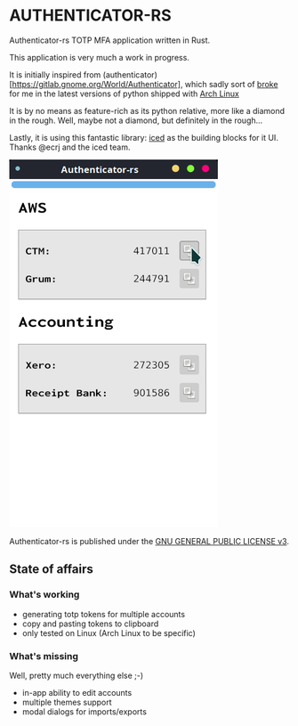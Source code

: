 AUTHENTICATOR-RS
==================
Authenticator-rs TOTP MFA application written in Rust.

This application is very much a work in progress.

It is initially inspired from (authenticator)[https://gitlab.gnome.org/World/Authenticator], which sadly sort of 
[broke](https://aur.archlinux.org/packages/authenticator/) for me 
in the latest versions of python shipped with [Arch Linux](https://www.archlinux.org/) 

It is by no means as feature-rich as its python relative, more like a diamond in the rough. Well, maybe not a diamond, 
but definitely in the rough...

Lastly, it is using this fantastic library: [iced](https://github.com/hecrj/iced) as the building blocks for it UI.
Thanks @ecrj and the iced team.

![authenticator-rs](./authenticator-rs.png "Authenticator RS")

Authenticator-rs is published under the [GNU GENERAL PUBLIC LICENSE v3](./README.md).

## State of affairs

### What's working

* generating totp tokens for multiple accounts
* copy and pasting tokens to clipboard
* only tested on Linux (Arch Linux to be specific)

### What's missing

Well, pretty much everything else ;-)

* in-app ability to edit accounts
* multiple themes support
* modal dialogs for imports/exports

